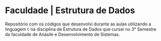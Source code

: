 # Faculdade | Estrutura de Dados

Repositório com os códigos que desenvolvi durante as aulas utilizando a linguagem ``C`` na disciplina de Estrutura de Dados que cursei no 3° Semestre da faculdade de Anásile e Desenvolvimento de Sistemas.



